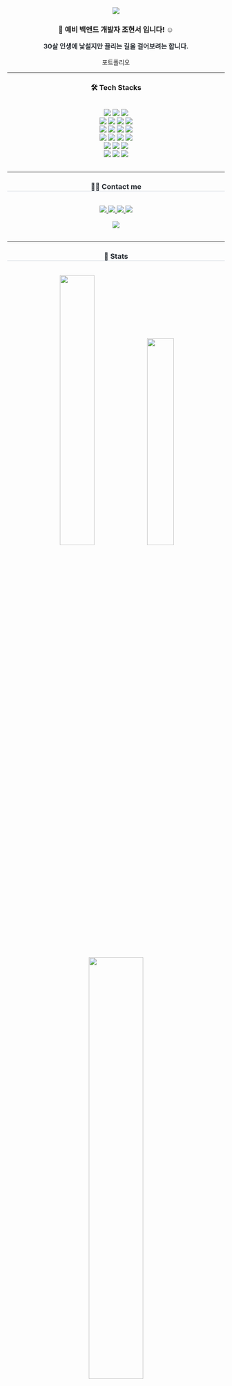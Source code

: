 <div align= "center">
    <img src="https://capsule-render.vercel.app/api?type=rounded&color=timeGradient&text=Welcome%20to%20Chordingg's%20GitHub%20👋&animation=twinkling&fontSize=40&fontAlignY=50&fontColor=000000" />
</div>
    <div align= "center"> 
    <h3 align="center"> 👋 예비 백앤드 개발자 조현서 입니다! ☺️ </h3>
    <div style="font-weight: 700; font-size:15px; text-align: center; color: #282d33;"> 30살 인생에 낯설지만 끌리는 길을 걸어보려는 합니다. </div> 
        <br>
        <div>
            <a href="https://chordingg.github.io/chordingg_portfolio/" style="text-decoration: none;">포트폴리오</a>
        </div>
    </div><hr/>
    <div align= "center">
    <h3 align="center"> 🛠️ Tech Stacks </h3> <br>
    <div style="margin: 0 auto; text-align: center;" align= "center"> 
          <img src="https://img.shields.io/badge/Java-007396?style=for-the-badge&logo=Java&logoColor=white">
          <img src="https://img.shields.io/badge/Oracle-F80000?style=for-the-badge&logo=Oracle&logoColor=white">
          <img src="https://img.shields.io/badge/MySQL-4479A1?style=for-the-badge&logo=MySQL&logoColor=white">
          <br/>
          <img src="https://img.shields.io/badge/Spring-6DB33F?style=for-the-badge&logo=Spring&logoColor=white">
          <img src="https://img.shields.io/badge/Spring Boot-6DB33F?style=for-the-badge&logo=Spring Boot&logoColor=white">
          <img src="https://img.shields.io/badge/apache%20tomcat-%23F8DC75.svg?style=for-the-badge&logo=apache-tomcat&logoColor=black">
          <img src="https://img.shields.io/badge/Bootstrap-7952B3?style=for-the-badge&logo=Bootstrap&logoColor=white">
          <br/>
          <img src="https://img.shields.io/badge/C++-00599C?style=for-the-badge&logo=C%2B%2B&logoColor=white">
          <img src="https://img.shields.io/badge/Python-3776AB?style=for-the-badge&logo=Python&logoColor=white">
          <img src="https://img.shields.io/badge/jQuery-0769AD?style=for-the-badge&logo=jQuery&logoColor=white">
          <img src="https://img.shields.io/badge/Amazon AWS-232F3E?style=for-the-badge&logo=Amazon AWS&logoColor=white">
          <br/>
           <img src="https://img.shields.io/badge/Thymeleaf-%23005C0F.svg?style=for-the-badge&logo=Thymeleaf&logoColor=white">
          <img src="https://img.shields.io/badge/HTML5-E34F26?style=for-the-badge&logo=HTML5&logoColor=white">
          <img src="https://img.shields.io/badge/CSS3-1572B6?style=for-the-badge&logo=CSS3&logoColor=white">
          <img src="https://img.shields.io/badge/Javascript-F7DF1E?style=for-the-badge&logo=Javascript&logoColor=white">
          <br/>
          <img src="https://img.shields.io/badge/Eclipse-FE7A16.svg?style=for-the-badge&logo=Eclipse&logoColor=white">
          <img src="https://img.shields.io/badge/Gradle-02303A.svg?style=for-the-badge&logo=Gradle&logoColor=white">
          <img src="https://img.shields.io/badge/Postman-FF6C37?style=for-the-badge&logo=postman&logoColor=white">
          <br/>
          <img src="https://img.shields.io/badge/Git-F05032?style=for-the-badge&logo=Git&logoColor=white">
          <img src="https://img.shields.io/badge/Github-181717?style=for-the-badge&logo=Github&logoColor=white">
          <img src="https://img.shields.io/badge/Discord-5865F2?style=for-the-badge&logo=Discord&logoColor=white">
          </div><br><hr/>
    </div>
    <div align= "center">
        <h3 style="border-bottom: 1px solid #d8dee4; color: #282d33;"> 🧑‍💻 Contact me </h3> <br> 
            <a href=https://www.instagram.com/> 
                <img src="https://img.shields.io/badge/Instagram-E4405F?style=for-the-badge&logo=Instagram&logoColor=white&link=https://www.instagram.com/"> 
            </a>
             <a href=mailto:> 
                 <img src="https://img.shields.io/badge/Gmail-EA4335?style=for-the-badge&logo=Gmail&logoColor=white&link=mailto:"> 
             </a>
             <a href=https://chording-95.tistory.com/> 
                 <img src="https://img.shields.io/badge/Tistory-000000?style=for-the-badge&logo=Tistory&logoColor=white&link=https://chording-95.tistory.com/"> 
             </a>
             <a href=https://www.notion.so/Portfolio-768461988c784a9d8751f8e7e3cde476> 
                 <img src="https://img.shields.io/badge/Notion-000000?style=for-the-badge&logo=Notion&logoColor=white&link=https://www.notion.so/Daily-31758745b74848039adc06b06b86212c"> 
             </a>
    </div><br> 
    <div align= "center">
        <a href="https://hits.seeyoufarm.com"> 
            <img src="https://hits.seeyoufarm.com/api/count/incr/badge.svg?url=https%3A%2F%2Fgithub.com%2FChordingg%2F&count_bg=%23000000&title_bg=%23000000&icon=github.svg&icon_color=%23FFFFFF&title=GitHub&edge_flat=false"/></a>
    </div>
    <br><hr/>
   <div align="center">
    <h3 style="border-bottom: 1px solid #d8dee4; color: #282d33;">🏅 Stats</h3> <br>
    <div align="center">
        <img src="https://github-readme-stats.vercel.app/api?username=Chordingg&bg_color=60,bd96f8,94ffcd&title_color=000000&text_color=000000"  width="40%"/ > 
         <a href="https://solved.ac/Chordingg">
            <img src="http://mazassumnida.wtf/api/v2/generate_badge?boj=whgustj5679"  width="35%">
        </a>
    </div>
    <br>
    <div align="center">
         <img src="https://github-readme-stats.vercel.app/api/top-langs/?username=Chordingg&layout=compact&bg_color=60,bd96f8,94ffcd&title_color=000000&text_color=000000" width="50%"/><br> <br>
    </div>
</div>
    
    






<br>
<!--
**Chordingg/Chordingg** is a ✨ _special_ ✨ repository because its `README.md` (this file) appears on your GitHub profile.

Here are some ideas to get you started:

- 🔭 I’m currently working on ...
- 🌱 I’m currently learning ...
- 👯 I’m looking to collaborate on ...
- 🤔 I’m looking for help with ...
- 💬 Ask me about ...
- 📫 How to reach me: ...
- 😄 Pronouns: ...
- ⚡ Fun fact: ...
-->

First Project
